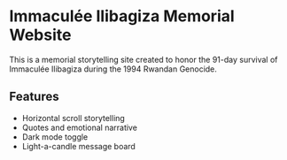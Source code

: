 # Immaculée Ilibagiza Memorial Website

This is a memorial storytelling site created to honor the 91-day survival of Immaculée Ilibagiza during the 1994 Rwandan Genocide.

## Features
- Horizontal scroll storytelling
- Quotes and emotional narrative
- Dark mode toggle
- Light-a-candle message board
